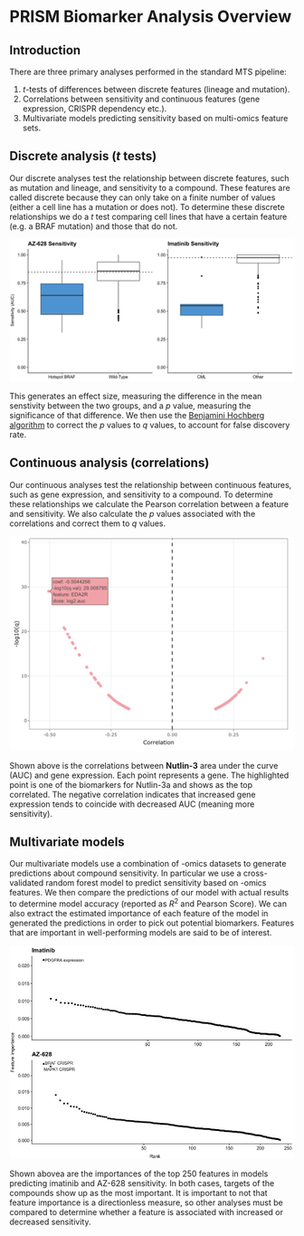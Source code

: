 # PRISM Biomarker Analysis Overview

## Introduction

There are three primary analyses performed in the standard MTS pipeline:

1. $t$-tests of differences between discrete features (lineage and mutation).
2. Correlations between sensitivity and continuous features (gene expression, CRISPR dependency etc.).
3. Multivariate models predicting sensitivity based on multi-omics feature sets.

## Discrete analysis ($t$ tests)

Our discrete analyses test the relationship between discrete features, such as mutation and lineage, and sensitivity to a compound. These features are called discrete because they can only take on a finite number of values (either a cell line has a mutation or does not). To determine these discrete relationships we do a $t$ test comparing cell lines that have a certain feature (e.g. a BRAF mutation) and those that do not.

![Discrete Example](./images/validation.png)

This generates an effect size, measuring the difference in the mean senstivity between the two groups, and a $p$ value, measuring the significance of that difference. We then use the [Benjamini Hochberg  algorithm](https://www.jstor.org/stable/2346101?seq=1) to correct the $p$ values to $q$ values, to account for false discovery rate.

## Continuous analysis (correlations)

Our continuous analyses test the relationship between continuous features, such as gene expression, and sensitivity to a compound. To determine these relationships we calculate the Pearson correlation between a feature and sensitivity. We also calculate the $p$ values associated with the correlations and correct them to $q$ values.

![Nutlin-3a example](./images/nutlin.png)

Shown above is the correlations between **Nutlin-3** area under the curve (AUC) and gene expression. Each point represents a gene. The highlighted point is one of the biomarkers for Nutlin-3a and shows as the top correlated. The negative correlation indicates that increased gene expression tends to coincide with decreased AUC (meaning more sensitivity).

## Multivariate models

Our multivariate models use a combination of -omics datasets to generate predictions about compound sensitivity. In particular we use a cross-validated random forest model to predict sensitivity based on -omics features. We then compare the predictions of our model with actual results to determine model accuracy (reported as $R^2$ and Pearson Score). We can also extract the estimated importance of each feature of the model in generated the predictions in order to pick out potential biomarkers. Features that are important in well-performing models are said to be of interest.

![Random Forest example](./images/biomarkers.png)

Shown abovea are the importances of the top 250 features in models predicting imatinib and AZ-628 sensitivity. In both cases, targets of the compounds show up as the most important. It is important to not that feature importance is a directionless measure, so other analyses must be compared to determine whether a feature is associated with increased or decreased sensitivity.
